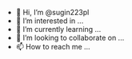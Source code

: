 - 👋 Hi, I’m @sugin223pl
- 👀 I’m interested in ...
- 🌱 I’m currently learning ...
- 💞️ I’m looking to collaborate on ...
- 📫 How to reach me ...

<!---
sugin223pl/sugin223pl is a ✨ special ✨ repository because its `README.md` (this file) appears on your GitHub profile.
You can click the Preview link to take a look at your changes.
--->
